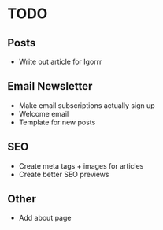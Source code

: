 # TODO

## Posts

- Write out article for Igorrr

## Email Newsletter

- Make email subscriptions actually sign up
- Welcome email
- Template for new posts

## SEO

- Create meta tags + images for articles
- Create better SEO previews

## Other

- Add about page
